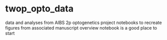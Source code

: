 # twop_opto_data
data and analyses from AIBS 2p optogenetics project
notebooks to recreate figures from associated manuscript
overview notebook is a good place to start
